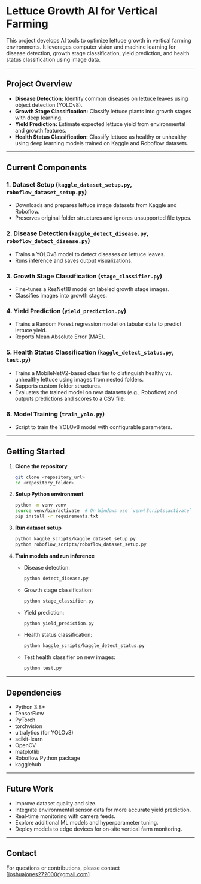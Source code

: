 # Lettuce Growth AI for Vertical Farming

This project develops AI tools to optimize lettuce growth in vertical farming environments. It leverages computer vision and machine learning for disease detection, growth stage classification, yield prediction, and health status classification using image data.

---

## Project Overview

- **Disease Detection:** Identify common diseases on lettuce leaves using object detection (YOLOv8).
- **Growth Stage Classification:** Classify lettuce plants into growth stages with deep learning.
- **Yield Prediction:** Estimate expected lettuce yield from environmental and growth features.
- **Health Status Classification:** Classify lettuce as healthy or unhealthy using deep learning models trained on Kaggle and Roboflow datasets.

---

## Current Components

### 1. Dataset Setup (`kaggle_dataset_setup.py`, `roboflow_dataset_setup.py`)

- Downloads and prepares lettuce image datasets from Kaggle and Roboflow.
- Preserves original folder structures and ignores unsupported file types.

### 2. Disease Detection (`kaggle_detect_disease.py`, `roboflow_detect_disease.py`)

- Trains a YOLOv8 model to detect diseases on lettuce leaves.
- Runs inference and saves output visualizations.

### 3. Growth Stage Classification (`stage_classifier.py`)

- Fine-tunes a ResNet18 model on labeled growth stage images.
- Classifies images into growth stages.

### 4. Yield Prediction (`yield_prediction.py`)

- Trains a Random Forest regression model on tabular data to predict lettuce yield.
- Reports Mean Absolute Error (MAE).

### 5. Health Status Classification (`kaggle_detect_status.py`, `test.py`)

- Trains a MobileNetV2-based classifier to distinguish healthy vs. unhealthy lettuce using images from nested folders.
- Supports custom folder structures.
- Evaluates the trained model on new datasets (e.g., Roboflow) and outputs predictions and scores to a CSV file.

### 6. Model Training (`train_yolo.py`)

- Script to train the YOLOv8 model with configurable parameters.

---

## Getting Started

1. **Clone the repository**

   ```bash
   git clone <repository_url>
   cd <repository_folder>
   ```

2. **Setup Python environment**

   ```bash
   python -m venv venv
   source venv/bin/activate  # On Windows use `venv\Scripts\activate`
   pip install -r requirements.txt
   ```

3. **Run dataset setup**

   ```bash
   python kaggle_scripts/kaggle_dataset_setup.py
   python roboflow_scripts/roboflow_dataset_setup.py
   ```

4. **Train models and run inference**

   - Disease detection:
     ```bash
     python detect_disease.py
     ```
   - Growth stage classification:
     ```bash
     python stage_classifier.py
     ```
   - Yield prediction:
     ```bash
     python yield_prediction.py
     ```
   - Health status classification:
     ```bash
     python kaggle_scripts/kaggle_detect_status.py
     ```
   - Test health classifier on new images:
     ```bash
     python test.py
     ```

---

## Dependencies

- Python 3.8+
- TensorFlow
- PyTorch
- torchvision
- ultralytics (for YOLOv8)
- scikit-learn
- OpenCV
- matplotlib
- Roboflow Python package
- kagglehub

---

## Future Work

- Improve dataset quality and size.
- Integrate environmental sensor data for more accurate yield prediction.
- Real-time monitoring with camera feeds.
- Explore additional ML models and hyperparameter tuning.
- Deploy models to edge devices for on-site vertical farm monitoring.

---

## Contact

For questions or contributions, please contact [joshuajones272000@gmail.com]
